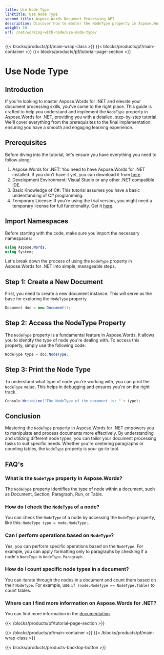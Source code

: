 ```yaml
---
title: Use Node Type
linktitle: Use Node Type
second_title: Aspose.Words Document Processing API
description: Discover how to master the NodeType property in Aspose.Words for .NET with our detailed, guide. Perfect for developers looking to enhance their document processing skills.
weight: 10
url: /net/working-with-node/use-node-type/
---
```


{{< blocks/products/pf/main-wrap-class >}}
{{< blocks/products/pf/main-container >}}
{{< blocks/products/pf/tutorial-page-section >}}

# Use Node Type

## Introduction

If you're looking to master Aspose.Words for .NET and elevate your document processing skills, you've come to the right place. This guide is crafted to help you understand and implement the `NodeType` property in Aspose.Words for .NET, providing you with a detailed, step-by-step tutorial. We'll cover everything from the prerequisites to the final implementation, ensuring you have a smooth and engaging learning experience.

## Prerequisites

Before diving into the tutorial, let's ensure you have everything you need to follow along:

1. Aspose.Words for .NET: You need to have Aspose.Words for .NET installed. If you don't have it yet, you can download it from [here](https://releases.aspose.com/words/net/).
2. Development Environment: Visual Studio or any other .NET compatible IDE.
3. Basic Knowledge of C#: This tutorial assumes you have a basic understanding of C# programming.
4. Temporary License: If you're using the trial version, you might need a temporary license for full functionality. Get it [here](https://purchase.aspose.com/temporary-license/).

## Import Namespaces

Before starting with the code, make sure you import the necessary namespaces:

```csharp
using Aspose.Words;
using System;
```

Let's break down the process of using the `NodeType` property in Aspose.Words for .NET into simple, manageable steps.

## Step 1: Create a New Document

First, you need to create a new document instance. This will serve as the base for exploring the `NodeType` property.

```csharp
Document doc = new Document();
```

## Step 2: Access the NodeType Property

The `NodeType` property is a fundamental feature in Aspose.Words. It allows you to identify the type of node you're dealing with. To access this property, simply use the following code:

```csharp
NodeType type = doc.NodeType;
```

## Step 3: Print the Node Type

To understand what type of node you're working with, you can print the `NodeType` value. This helps in debugging and ensures you're on the right track.

```csharp
Console.WriteLine("The NodeType of the document is: " + type);
```

## Conclusion

Mastering the `NodeType` property in Aspose.Words for .NET empowers you to manipulate and process documents more effectively. By understanding and utilizing different node types, you can tailor your document processing tasks to suit specific needs. Whether you're centering paragraphs or counting tables, the `NodeType` property is your go-to tool.

## FAQ's

### What is the `NodeType` property in Aspose.Words?

The `NodeType` property identifies the type of node within a document, such as Document, Section, Paragraph, Run, or Table.

### How do I check the `NodeType` of a node?

You can check the `NodeType` of a node by accessing the `NodeType` property, like this: `NodeType type = node.NodeType;`.

### Can I perform operations based on `NodeType`?

Yes, you can perform specific operations based on the `NodeType`. For example, you can apply formatting only to paragraphs by checking if a node's `NodeType` is `NodeType.Paragraph`.

### How do I count specific node types in a document?

You can iterate through the nodes in a document and count them based on their `NodeType`. For example, use `if (node.NodeType == NodeType.Table)` to count tables.

### Where can I find more information on Aspose.Words for .NET?

You can find more information in the [documentation](https://reference.aspose.com/words/net/).

{{< /blocks/products/pf/tutorial-page-section >}}

{{< /blocks/products/pf/main-container >}}
{{< /blocks/products/pf/main-wrap-class >}}

{{< blocks/products/products-backtop-button >}}
